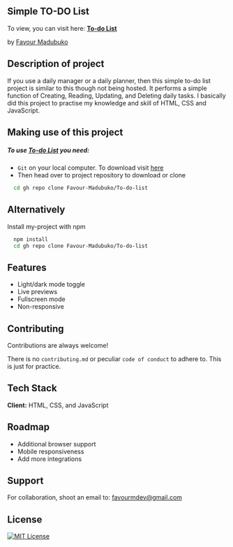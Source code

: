 

## Simple TO-DO List


To view, you can visit here: **[To-do List](https://github.com/Favour-Madubuko/To-do-list)**

by [Favour Madubuko](https://github.com/Favour-Madubuko)

## Description of project
If you use a daily manager or a daily planner, then this simple to-do list project is similar to this though not being hosted. It performs a simple function of Creating, Reading, Updating, and Deleting daily tasks. I basically did this project to practise my knowledge and skill of HTML, CSS and JavaScript. 

## Making use of this project
##### To use **[To-do List](https://github.com/Favour-Madubuko/To-do-list)** you need:

- `Git` on your local computer. To download visit [here](https://git-scm.com/)
- Then head over to project repository to download or clone
```bash
  cd gh repo clone Favour-Madubuko/To-do-list
```
    

## Alternatively

Install my-project with npm

```bash
  npm install 
  cd gh repo clone Favour-Madubuko/To-do-list
```
    
## Features

- Light/dark mode toggle
- Live previews
- Fullscreen mode
- Non-responsive


## Contributing

Contributions are always welcome!

There is no `contributing.md` or peculiar `code of conduct` to adhere to. This is just for practice.


## Tech Stack

**Client:** HTML, CSS, and JavaScript


## Roadmap

- Additional browser support
- Mobile responsiveness
- Add more integrations


## Support

For collaboration, shoot an email to: favourmdev@gmail.com


## License
[![MIT License](https://img.shields.io/badge/License-MIT-green.svg)](https://choosealicense.com/licenses/mit/)


